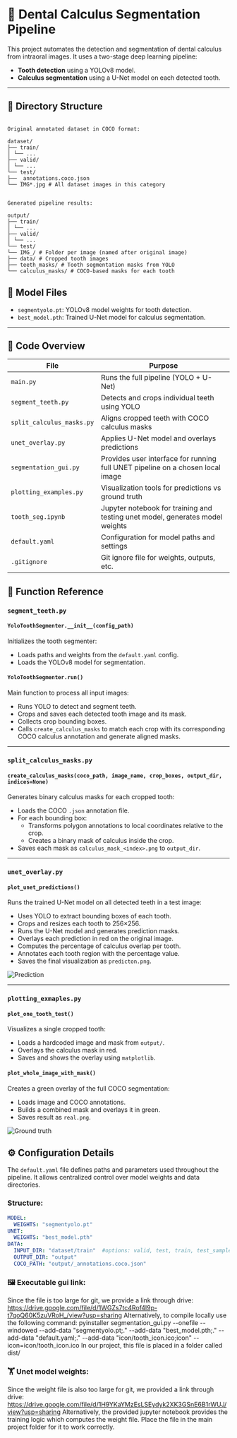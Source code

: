 # 🦷 Dental Calculus Segmentation Pipeline

This project automates the detection and segmentation of dental calculus from intraoral images. It uses a two-stage deep learning pipeline:

- **Tooth detection** using a YOLOv8 model.
- **Calculus segmentation** using a U-Net model on each detected tooth.

---

## 📁 Directory Structure

```

Original annotated dataset in COCO format:

dataset/
├── train/
│ └── ...
├── valid/
│ └── ...
└── test/
├── _annotations.coco.json
└── IMG*.jpg # All dataset images in this category


Generated pipeline results:

output/
├── train/
│ └── ...
├── valid/
│ └── ...
└── test/
└── IMG_/ # Folder per image (named after original image)
├── data/ # Cropped tooth images
├── teeth_masks/ # Tooth segmentation masks from YOLO
└── calculus_masks/ # COCO-based masks for each tooth

```

## 🧠 Model Files

- `segmentyolo.pt`: YOLOv8 model weights for tooth detection.
- `best_model.pth`: Trained U-Net model for calculus segmentation.

---

## 🧾 Code Overview

| File                     | Purpose 
|--------------------------|--------------------------------------------------------------------------------|
| `main.py`                | Runs the full pipeline (YOLO + U-Net)                                          |
| `segment_teeth.py`       | Detects and crops individual teeth using YOLO                                  |
| `split_calculus_masks.py`| Aligns cropped teeth with COCO calculus masks                                  |
| `unet_overlay.py`        | Applies U-Net model and overlays predictions                                   |
| `segmentation_gui.py`    | Provides user interface for running full UNET pipeline on a chosen local image |
| `plotting_examples.py`   | Visualization tools for predictions vs ground truth                            |
| `tooth_seg.ipynb`        | Jupyter notebook for training and testing unet model, generates model weights  |
| `default.yaml`           | Configuration for model paths and settings                                     |
| `.gitignore`             | Git ignore file for weights, outputs, etc.                                     |


## 🧩 Function Reference

### `segment_teeth.py`

#### `YoloToothSegmenter.__init__(config_path)`
Initializes the tooth segmenter:
- Loads paths and weights from the `default.yaml` config.
- Loads the YOLOv8 model for segmentation.

#### `YoloToothSegmenter.run()`
Main function to process all input images:
- Runs YOLO to detect and segment teeth.
- Crops and saves each detected tooth image and its mask.
- Collects crop bounding boxes.
- Calls `create_calculus_masks` to match each crop with its corresponding COCO calculus annotation and generate aligned masks.

---

### `split_calculus_masks.py`

#### `create_calculus_masks(coco_path, image_name, crop_boxes, output_dir, indices=None)`
Generates binary calculus masks for each cropped tooth:
- Loads the COCO `.json` annotation file.
- For each bounding box:
  - Transforms polygon annotations to local coordinates relative to the crop.
  - Creates a binary mask of calculus inside the crop.
- Saves each mask as `calculus_mask_<index>.png` to `output_dir`.

---

### `unet_overlay.py`

#### `plot_unet_predictions()`
Runs the trained U-Net model on all detected teeth in a test image:
- Uses YOLO to extract bounding boxes of each tooth.
- Crops and resizes each tooth to 256×256.
- Runs the U-Net model and generates prediction masks.
- Overlays each prediction in red on the original image.
- Computes the percentage of calculus overlap per tooth.
- Annotates each tooth region with the percentage value.
- Saves the final visualization as `predicton.png`.

![Prediction](predicton.png)

---

### `plotting_exmaples.py`

#### `plot_one_tooth_test()`
Visualizes a single cropped tooth:
- Loads a hardcoded image and mask from `output/`.
- Overlays the calculus mask in red.
- Saves and shows the overlay using `matplotlib`.

#### `plot_whole_image_with_mask()`
Creates a green overlay of the full COCO segmentation:
- Loads image and COCO annotations.
- Builds a combined mask and overlays it in green.
- Saves result as `real.png`.

![Ground truth](real.png)


## ⚙️ Configuration Details

The `default.yaml` file defines paths and parameters used throughout the pipeline. It allows centralized control over model weights and data directories.

### Structure:

```yaml
MODEL:
  WEIGHTS: "segmentyolo.pt"
UNET:
  WEIGHTS: "best_model.pth"
DATA:
  INPUT_DIR: "dataset/train"  #options: valid, test, train, test_samples
  OUTPUT_DIR: "output"
  COCO_PATH: "output/_annotations.coco.json"

```


### 🖼️ Executable gui link:
Since the file is too large for git, we provide a link through drive: https://drive.google.com/file/d/1WGZs7tc4Rof4l9p-t7qoQ60K5zuVRoH_/view?usp=sharing
Alternatively, to compile locally use the following command:
pyinstaller segmentation_gui.py --onefile --windowed --add-data "segmentyolo.pt;." --add-data "best_model.pth;." --add-data "default.yaml;." --add-data "icon/tooth_icon.ico;icon" --icon=icon/tooth_icon.ico
In our project, this file is placed in a folder called dist/

### 🏋️ Unet model weights:
Since the weight file is also too large for git, we provided a link through drive: https://drive.google.com/file/d/1H9YKaYMzEsLSEydyk2XK3GSnE6B1rWUJ/view?usp=sharing
Alternatively, the provided jupyter notebook provides the training logic which computes the weight file.
Place the file in the main project folder for it to work correctly.
